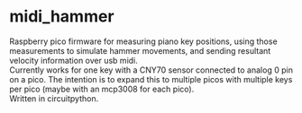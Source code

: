 # midi_hammer
Raspberry pico firmware for measuring piano key positions, using those measurements to simulate hammer movements, and sending resultant velocity information over usb midi.  
Currently works for one key with a CNY70 sensor connected to analog 0 pin on a pico. The intention is to expand this to multiple picos with multiple keys per pico (maybe with an mcp3008 for each pico).  
Written in circuitpython.
